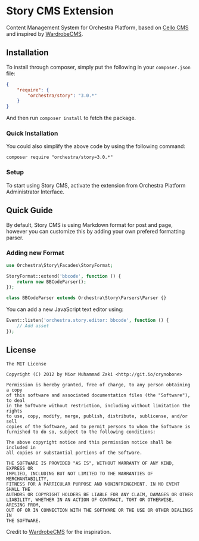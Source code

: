 Story CMS Extension
==============

Content Management System for Orchestra Platform, based on [Cello CMS](https://github.com/orchestral/cello) and inspired by [WardrobeCMS](http://wardrobecms.com).

## Installation

To install through composer, simply put the following in your `composer.json` file:

```json
{
	"require": {
		"orchestra/story": "3.0.*"
	}
}
```

And then run `composer install` to fetch the package.

### Quick Installation

You could also simplify the above code by using the following command:

```
composer require "orchestra/story=3.0.*"
```

### Setup

To start using Story CMS, activate the extension from Orchestra Platform Administrator Interface.

## Quick Guide

By default, Story CMS is using Markdown format for post and page, however you can customize this by adding your own prefered formatting parser.

### Adding new Format

```php
use Orchestra\Story\Facades\StoryFormat;

StoryFormat::extend('bbcode', function () {
    return new BBCodeParser();
});

class BBCodeParser extends Orchestra\Story\Parsers\Parser {}
```

You can add a new JavaScript text editor using:

```php
Event::listen('orchestra.story.editor: bbcode', function () {
    // Add asset
});
```

## License

	The MIT License

	Copyright (C) 2012 by Mior Muhammad Zaki <http://git.io/crynobone>

	Permission is hereby granted, free of charge, to any person obtaining a copy
	of this software and associated documentation files (the "Software"), to deal
	in the Software without restriction, including without limitation the rights
	to use, copy, modify, merge, publish, distribute, sublicense, and/or sell
	copies of the Software, and to permit persons to whom the Software is
	furnished to do so, subject to the following conditions:

	The above copyright notice and this permission notice shall be included in
	all copies or substantial portions of the Software.

	THE SOFTWARE IS PROVIDED "AS IS", WITHOUT WARRANTY OF ANY KIND, EXPRESS OR
	IMPLIED, INCLUDING BUT NOT LIMITED TO THE WARRANTIES OF MERCHANTABILITY,
	FITNESS FOR A PARTICULAR PURPOSE AND NONINFRINGEMENT. IN NO EVENT SHALL THE
	AUTHORS OR COPYRIGHT HOLDERS BE LIABLE FOR ANY CLAIM, DAMAGES OR OTHER
	LIABILITY, WHETHER IN AN ACTION OF CONTRACT, TORT OR OTHERWISE, ARISING FROM,
	OUT OF OR IN CONNECTION WITH THE SOFTWARE OR THE USE OR OTHER DEALINGS IN
	THE SOFTWARE.

Credit to [WardrobeCMS](http://wardrobecms.com) for the inspiration.
